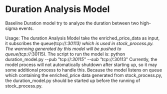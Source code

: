 
# Duration Analysis Model

Baseline Duration model try to analyze the duration between two high-sigma
events. 

Usage:
The duration Analysis Model take the enriched_price_data as input, it
subscribes the queue(tcp://*:30113) which is used in stock_process.py. The
warnning generated by this model will be pushed to queue(tcp://*:30115). The
script to run the model is: python duration_model.py --pub "tcp://*:30115"
--sub "tcp://*:30113"
Currently, the model process will not automatically shutdown after starting up,
so it may some additional process to handle this. 
Because the model listens on queue which containing the enriched_price data generated from stock_process.py,
the duration_model.py should be started up before the running of
stock_process.py.


